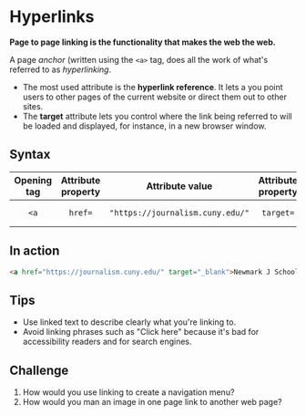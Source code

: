 # Hyperlinks
__Page to page linking is the functionality that makes the web the web.__

A page _anchor_ (written using the `<a>` tag, does all the work of what's referred to as _hyperlinking_.

- The most used attribute is the __hyperlink reference__. It lets a you point users to other pages of the current website or direct them out to other sites.
- The __target__ attribute lets you control where the link being referred to will be loaded and displayed, for instance, in a new browser window.

## Syntax

|Opening tag|Attribute property|Attribute value|Attribute property|Attribute value|Content|Closing tag|
|:--:|:--:|:--:|:--:|:--:|:--:|:--:|
|`<a`|`href=`|`"https://journalism.cuny.edu/"`|`target=`|`"_blank">`|Newmark J School|`</a>`|

## In action
```html
<a href="https://journalism.cuny.edu/" target="_blank">Newmark J School</a>
```

## Tips
- Use linked text to describe clearly what you're linking to.
- Avoid linking phrases such as "Click here" because it's bad for accessibility readers and for search engines.

## Challenge
1. How would you use linking to create a navigation menu?
2. How would you man an image in one page link to another web page?
